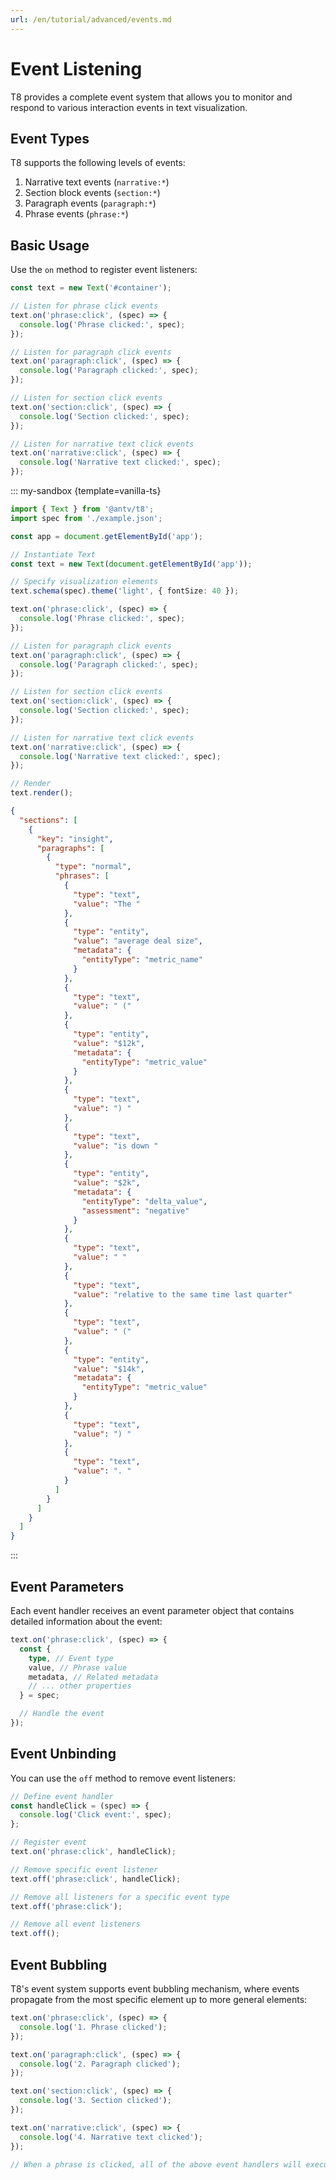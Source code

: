 ```yaml
---
url: /en/tutorial/advanced/events.md
---
```


# Event Listening

T8 provides a complete event system that allows you to monitor and respond to various interaction events in text visualization.

## Event Types

T8 supports the following levels of events:

1. Narrative text events (`narrative:*`)
2. Section block events (`section:*`)
3. Paragraph events (`paragraph:*`)
4. Phrase events (`phrase:*`)

## Basic Usage

Use the `on` method to register event listeners:

```ts
const text = new Text('#container');

// Listen for phrase click events
text.on('phrase:click', (spec) => {
  console.log('Phrase clicked:', spec);
});

// Listen for paragraph click events
text.on('paragraph:click', (spec) => {
  console.log('Paragraph clicked:', spec);
});

// Listen for section click events
text.on('section:click', (spec) => {
  console.log('Section clicked:', spec);
});

// Listen for narrative text click events
text.on('narrative:click', (spec) => {
  console.log('Narrative text clicked:', spec);
});
```

::: my-sandbox {template=vanilla-ts}

```ts index.ts
import { Text } from '@antv/t8';
import spec from './example.json';

const app = document.getElementById('app');

// Instantiate Text
const text = new Text(document.getElementById('app'));

// Specify visualization elements
text.schema(spec).theme('light', { fontSize: 40 });

text.on('phrase:click', (spec) => {
  console.log('Phrase clicked:', spec);
});

// Listen for paragraph click events
text.on('paragraph:click', (spec) => {
  console.log('Paragraph clicked:', spec);
});

// Listen for section click events
text.on('section:click', (spec) => {
  console.log('Section clicked:', spec);
});

// Listen for narrative text click events
text.on('narrative:click', (spec) => {
  console.log('Narrative text clicked:', spec);
});

// Render
text.render();
```

```json example.json
{
  "sections": [
    {
      "key": "insight",
      "paragraphs": [
        {
          "type": "normal",
          "phrases": [
            {
              "type": "text",
              "value": "The "
            },
            {
              "type": "entity",
              "value": "average deal size",
              "metadata": {
                "entityType": "metric_name"
              }
            },
            {
              "type": "text",
              "value": " ("
            },
            {
              "type": "entity",
              "value": "$12k",
              "metadata": {
                "entityType": "metric_value"
              }
            },
            {
              "type": "text",
              "value": ") "
            },
            {
              "type": "text",
              "value": "is down "
            },
            {
              "type": "entity",
              "value": "$2k",
              "metadata": {
                "entityType": "delta_value",
                "assessment": "negative"
              }
            },
            {
              "type": "text",
              "value": " "
            },
            {
              "type": "text",
              "value": "relative to the same time last quarter"
            },
            {
              "type": "text",
              "value": " ("
            },
            {
              "type": "entity",
              "value": "$14k",
              "metadata": {
                "entityType": "metric_value"
              }
            },
            {
              "type": "text",
              "value": ") "
            },
            {
              "type": "text",
              "value": ". "
            }
          ]
        }
      ]
    }
  ]
}
```

:::

## Event Parameters

Each event handler receives an event parameter object that contains detailed information about the event:

```ts
text.on('phrase:click', (spec) => {
  const {
    type, // Event type
    value, // Phrase value
    metadata, // Related metadata
    // ... other properties
  } = spec;

  // Handle the event
});
```

## Event Unbinding

You can use the `off` method to remove event listeners:

```ts
// Define event handler
const handleClick = (spec) => {
  console.log('Click event:', spec);
};

// Register event
text.on('phrase:click', handleClick);

// Remove specific event listener
text.off('phrase:click', handleClick);

// Remove all listeners for a specific event type
text.off('phrase:click');

// Remove all event listeners
text.off();
```

## Event Bubbling

T8's event system supports event bubbling mechanism, where events propagate from the most specific element up to more general elements:

```ts
text.on('phrase:click', (spec) => {
  console.log('1. Phrase clicked');
});

text.on('paragraph:click', (spec) => {
  console.log('2. Paragraph clicked');
});

text.on('section:click', (spec) => {
  console.log('3. Section clicked');
});

text.on('narrative:click', (spec) => {
  console.log('4. Narrative text clicked');
});

// When a phrase is clicked, all of the above event handlers will execute in sequence
```
